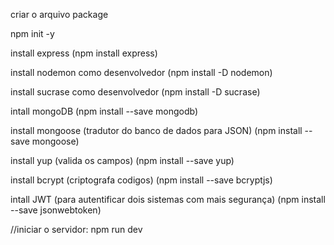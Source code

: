 criar o arquivo package

npm init -y

install express (npm install express)

install nodemon como desenvolvedor (npm install -D nodemon)

install sucrase como desenvolvedor (npm install -D sucrase)

intall mongoDB (npm install --save mongodb)

install mongoose (tradutor do banco de dados para JSON) (npm install --save mongoose)

install yup (valida os campos) (npm install --save yup)

install bcrypt (criptografa codigos) (npm install --save bcryptjs)

intall JWT (para autentificar dois sistemas com mais segurança)
(npm install --save jsonwebtoken)

//iniciar o servidor:
npm run dev

